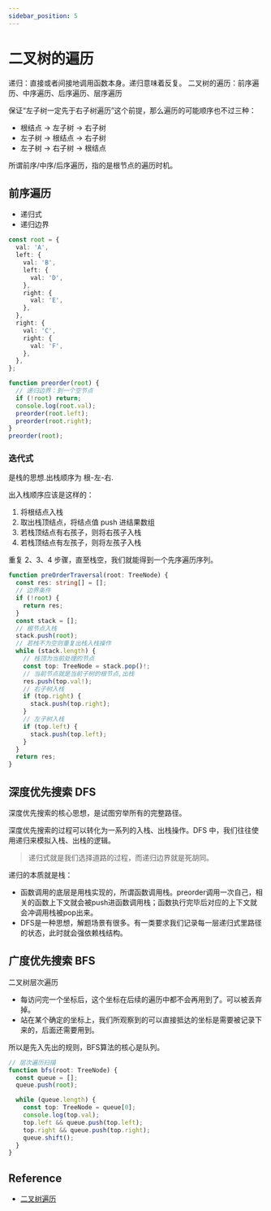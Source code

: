 ```yaml
---
sidebar_position: 5
---
```


# 二叉树的遍历

递归：直接或者间接地调用函数本身。递归意味着反复。
二叉树的遍历：前序遍历、中序遍历、后序遍历、层序遍历

保证“左子树一定先于右子树遍历”这个前提，那么遍历的可能顺序也不过三种：

- 根结点 -> 左子树 -> 右子树
- 左子树 -> 根结点 -> 右子树
- 左子树 -> 右子树 -> 根结点

所谓前序/中序/后序遍历，指的是根节点的遍历时机。

## 前序遍历

- 递归式
- 递归边界

```ts
const root = {
  val: 'A',
  left: {
    val: 'B',
    left: {
      val: 'D',
    },
    right: {
      val: 'E',
    },
  },
  right: {
    val: 'C',
    right: {
      val: 'F',
    },
  },
};

function preorder(root) {
  // 递归边界：到一个空节点
  if (!root) return;
  console.log(root.val);
  preorder(root.left);
  preorder(root.right);
}
preorder(root);
```

### 迭代式

是栈的思想.出栈顺序为 根-左-右.

出入栈顺序应该是这样的：

1. 将根结点入栈
2. 取出栈顶结点，将结点值 push 进结果数组
3. 若栈顶结点有右孩子，则将右孩子入栈
4. 若栈顶结点有左孩子，则将左孩子入栈

重复 2、3、4 步骤，直至栈空，我们就能得到一个先序遍历序列。

```ts
function preOrderTraversal(root: TreeNode) {
  const res: string[] = [];
  // 边界条件
  if (!root) {
    return res;
  }
  const stack = [];
  // 根节点入栈
  stack.push(root);
  // 若栈不为空则重复出栈入栈操作
  while (stack.length) {
    // 栈顶为当前处理的节点
    const top: TreeNode = stack.pop()!;
    // 当前节点就是当前子树的根节点,出栈
    res.push(top.val!);
    // 右子树入栈
    if (top.right) {
      stack.push(top.right);
    }
    // 左子树入栈
    if (top.left) {
      stack.push(top.left);
    }
  }
  return res;
}
```

## 深度优先搜索 DFS

深度优先搜索的核心思想，是试图穷举所有的完整路径。

深度优先搜索的过程可以转化为一系列的入栈、出栈操作。DFS 中，我们往往使用递归来模拟入栈、出栈的逻辑。

> 递归式就是我们选择道路的过程，而递归边界就是死胡同。

递归的本质就是栈：

- 函数调用的底层是用栈实现的，所谓函数调用栈。preorder调用一次自己，相关的函数上下文就会被push进函数调用栈；函数执行完毕后对应的上下文就会冲调用栈被pop出来。
- DFS是一种思想，解题场景有很多。有一类要求我们记录每一层递归式里路径的状态，此时就会强依赖栈结构。

## 广度优先搜索 BFS

二叉树层次遍历

- 每访问完一个坐标后，这个坐标在后续的遍历中都不会再用到了。可以被丢弃掉。
- 站在某个确定的坐标上，我们所观察到的可以直接抵达的坐标是需要被记录下来的，后面还需要用到。

所以是先入先出的规则，BFS算法的核心是队列。

```ts
// 层次遍历扫描
function bfs(root: TreeNode) {
  const queue = [];
  queue.push(root);

  while (queue.length) {
    const top: TreeNode = queue[0];
    console.log(top.val);
    top.left && queue.push(top.left);
    top.right && queue.push(top.right);
    queue.shift();
  }
}
```

## Reference

- [二叉树遍历](https://juejin.cn/book/6844733800300150797/section/6844733800346288142#heading-4)
